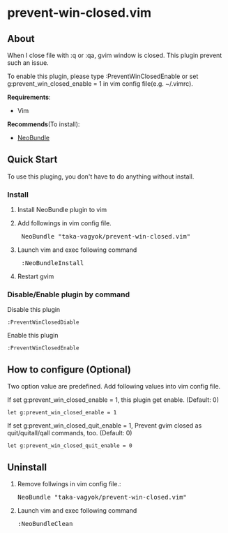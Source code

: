 prevent-win-closed.vim
======================

## About

When I close file with :q or :qa, gvim window is closed.
This plugin prevent such an issue.

To enable this plugin, please type :PreventWinClosedEnable or set g:prevent_win_closed_enable = 1 in vim config file(e.g. ~/.vimrc).

__Requirements__:
- Vim

__Recommends__(To install):
- [NeoBundle](https:://github.com/Shougo/neobundle.vim)

## Quick Start

To use this pluging, you don't have to do anything without install.

### Install

1. Install NeoBundle plugin to vim
2. Add followings in vim config file.

	<pre> NeoBundle "taka-vagyok/prevent-win-closed.vim"</pre>

3. Launch vim and exec following command
	
	<pre> :NeoBundleInstall</pre>
	
4. Restart gvim

### Disable/Enable plugin by command

Disable this plugin

	:PreventWinClosedDiable

Enable this plugin

	:PreventWinClosedEnable

## How to configure (Optional) 

Two option value are predefined.
Add following values into vim config file.


If set g:prevent_win_closed_enable = 1, this plugin get enable. (Default: 0)
	
	let g:prevent_win_closed_enable = 1
	
If set g:prevent_win_closed_quit_enable = 1, Prevent gvim closed as quit/quitall/qall commands, too. (Default: 0)

	let g:prevent_win_closed_quit_enable = 0
 

## Uninstall

1. Remove follwings in vim config file.:

	<pre>NeoBundle "taka-vagyok/prevent-win-closed.vim"</pre>

2. Launch vim and exec following command

	<pre>:NeoBundleClean</pre>

